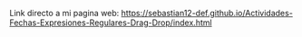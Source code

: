 Link directo a mi pagina web: https://sebastian12-def.github.io/Actividades-Fechas-Expresiones-Regulares-Drag-Drop/index.html
